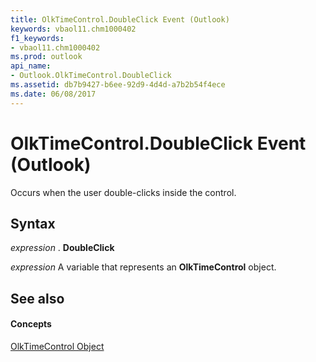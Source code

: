 ```yaml
---
title: OlkTimeControl.DoubleClick Event (Outlook)
keywords: vbaol11.chm1000402
f1_keywords:
- vbaol11.chm1000402
ms.prod: outlook
api_name:
- Outlook.OlkTimeControl.DoubleClick
ms.assetid: db7b9427-b6ee-92d9-4d4d-a7b2b54f4ece
ms.date: 06/08/2017
---
```



# OlkTimeControl.DoubleClick Event (Outlook)

Occurs when the user double-clicks inside the control.


## Syntax

 _expression_ . **DoubleClick**

 _expression_ A variable that represents an **OlkTimeControl** object.


## See also


#### Concepts


[OlkTimeControl Object](Outlook.OlkTimeControl.md)

